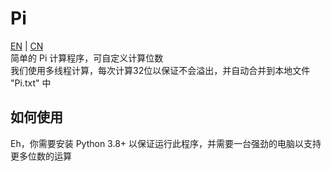# Pi
[EN](README.md) | [CN](README_CN.md)\
简单的 Pi 计算程序，可自定义计算位数\
我们使用多线程计算，每次计算32位以保证不会溢出，并自动合并到本地文件 "Pi.txt" 中

## 如何使用
Eh，你需要安装 Python 3.8+ 以保证运行此程序，并需要一台强劲的电脑以支持更多位数的运算

